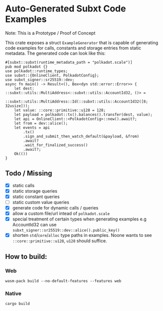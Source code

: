 # Auto-Generated Subxt Code Examples

Note: This is a Prototype / Proof of Concept

This crate exposes a struct `ExampleGenerator` that is capable of generating code examples for calls, constants and storage entries from static metadata.
The generated code can look like this:

```rust,norun
#[subxt::subxt(runtime_metadata_path = "polkadot.scale")]
pub mod polkadot {}
use polkadot::runtime_types;
use subxt::{OnlineClient, PolkadotConfig};
use subxt_signer::sr25519::dev;
async fn main() -> Result<(), Box<dyn std::error::Error>> {
    let dest: ::subxt::utils::MultiAddress<::subxt::utils::AccountId32, ()> =
        ::subxt::utils::MultiAddress::Id(::subxt::utils::AccountId32([8; 32usize]));
    let value: ::core::primitive::u128 = 128;
    let payload = polkadot::tx().balances().transfer(dest, value);
    let api = OnlineClient::<PolkadotConfig>::new().await?;
    let from = dev::alice();
    let events = api
        .tx()
        .sign_and_submit_then_watch_default(&payload, &from)
        .await?
        .wait_for_finalized_success()
        .await?;
    Ok(())
}
```

## Todo / Missing

- [x] static calls
- [x] static storage queries
- [x] static constant queries
- [ ] static custom value queries
- [x] generate code for dynamic calls / queries
- [x] allow a custom file/url intead of `polkadot.scale`
- [x] special treatment of certain types when generating examples e.g AccountId32 can use `subxt_signer::sr25519::dev::alice().public_key()`
- [x] shorten `std`/`core`/`alloc` type paths in examples. Noone wants to see `::core::primitive::u128`, `u128` should suffice.

## How to build:

### Web

```
wasm-pack build --no-default-features --features web
```

### Native

```
cargo build
```
